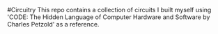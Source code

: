 #Circuitry
This repo contains a collection of circuits I built myself using 'CODE: The Hidden Language of Computer Hardware and Software by Charles Petzold' as a reference.